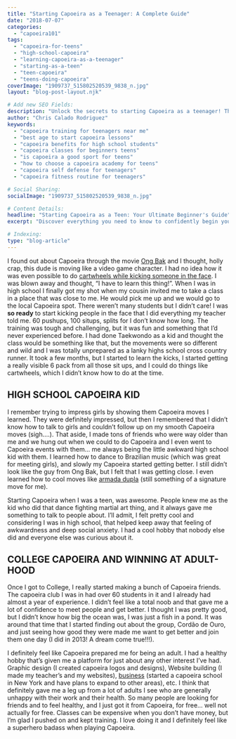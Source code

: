 ```yaml
---
title: "Starting Capoeira as a Teenager: A Complete Guide"
date: "2018-07-07"
categories:
  - "capoeira101"
tags:
  - "capoeira-for-teens"
  - "high-school-capoeira"
  - "learning-capoeira-as-a-teenager"
  - "starting-as-a-teen"
  - "teen-capoeira"
  - "teens-doing-capoeira"
coverImage: "1909737_515802520539_9838_n.jpg"
layout: "blog-post-layout.njk"

# Add new SEO Fields:
description: "Unlock the secrets to starting Capoeira as a teenager! This guide covers everything you need to know, from beginner tips to finding the right academy."
author: "Chris Calado Rodriguez"
keywords:
  - "capoeira training for teenagers near me"
  - "best age to start capoeira lessons"
  - "capoeira benefits for high school students"
  - "capoeira classes for beginners teens"
  - "is capoeira a good sport for teens"
  - "how to choose a capoeira academy for teens"
  - "capoeira self defense for teenagers"
  - "capoeira fitness routine for teenagers"

# Social Sharing:
socialImage: "1909737_515802520539_9838_n.jpg"

# Content Details:
headline: "Starting Capoeira as a Teen: Your Ultimate Beginner's Guide"
excerpt: "Discover everything you need to know to confidently begin your Capoeira journey as a teenager, from essential techniques to finding the perfect class."

# Indexing:
type: "blog-article"
---
```


I found out about Capoeira through the movie [Ong Bak](https://www.youtube.com/watch?v=rEbm7D1L_tA) and I thought, holly crap, this dude is moving like a video game character. I had no idea how it was even possible to do [cartwheels while kicking someone in the face](https://youtu.be/rEbm7D1L_tA?t=123). I was blown away and thought, “I have to learn this thing!”. When I was in high school I finally got my shot when my cousin invited me to take a class in a place that was close to me. He would pick me up and we would go to the local Capoeira spot. There weren’t many students but I didn’t care! I was **so ready** to start kicking people in the face that I did everything my teacher told me. 60 pushups, 100 situps, splits for I don’t know how long. The training was tough and challenging, but it was fun and something that I’d never experienced before. I had done Taekwondo as a kid and thought the class would be something like that, but the movements were so different and wild and I was totally unprepared as a lanky highs school cross country runner. It took a few months, but I started to learn the kicks, I started getting a really visible 6 pack from all those sit ups, and I could do things like cartwheels, which I didn’t know how to do at the time.

## HIGH SCHOOL CAPOEIRA KID

I remember trying to impress girls by showing them Capoeira moves I learned. They were definitely impressed, but then I remembered that I didn’t know how to talk to girls and couldn’t follow up on my smooth Capoeira moves (sigh….). That aside, I made tons of friends who were way older than me and we hung out when we could to do Capoeira and I even went to Capoeira events with them… me always being the little awkward high school kid with them. I learned how to dance to Brazilian music (which was great for meeting girls), and slowly my Capoeira started getting better. I still didn’t look like the guy from Ong Bak, but I felt that I was getting close. I even learned how to cool moves like [armada dupla](https://youtu.be/2hNde_bVfUo?t=297) (still something of a signature move for me).

Starting Capoeira when I was a teen, was awesome. People knew me as the kid who did that dance fighting martial art thing, and it always gave me something to talk to people about. I’ll admit, I felt pretty cool and considering I was in high school, that helped keep away that feeling of awkwardness and deep social anxiety. I had a cool hobby that nobody else did and everyone else was curious about it.

## COLLEGE CAPOEIRA AND WINNING AT ADULT-HOOD

Once I got to College, I really started making a bunch of Capoeira friends. The capoeira club I was in had over 60 students in it and I already had almost a year of experience. I didn’t feel like a total noob and that gave me a lot of confidence to meet people and get better. I thought I was pretty good, but I didn’t know how big the ocean was, I was just a fish in a pond. It was around that time that I started finding out about the group, Cordão de Ouro, and just seeing how good they were made me want to get better and join them one day (I did in 2013! A dream come true!!!).

I definitely feel like Capoeira prepared me for being an adult. I had a healthy hobby that’s given me a platform for just about any other interest I’ve had. Graphic design (I created capoeira logos and designs), Website building (I made my teacher’s and my websites), [business](https://dendearts.com/classes) (started a capoeira school in New York and have plans to expand to other areas), etc. I think that definitely gave me a leg up from a lot of adults I see who are generally unhappy with their work and their health. So many people are looking for friends and to feel healthy, and I just got it from Capoeira, for free… well not actually for free. Classes can be expensive when you don’t have money, but I’m glad I pushed on and kept training. I love doing it and I definitely feel like a superhero badass when playing Capoeira.